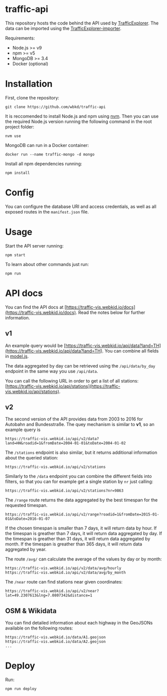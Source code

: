 # traffic-api

This repository hosts the code behind the API used by [TrafficExplorer](https://github.com/wbkd/mfund-dashboard).
The data can be imported using the [TrafficExplorer-importer](https://github.com/wbkd/traffic-etl/).

Requirements:
- Node.js >= v9
- npm >= v5
- MongoDB >= 3.4
- Docker (optional)

# Installation

First, clone the repository:
```
git clone https://github.com/wbkd/traffic-api
```

It is reccomended to install Node.js and npm using [nvm](https://github.com/creationix/nvm).
Then you can use the required Node.js version running the following command in the root project folder:
```
nvm use
```

MongoDB can run in a Docker container:
```
docker run --name traffic-mongo -d mongo
```

Install all npm dependencies running:
```
npm install
```

# Config

You can configure the database URI and access credentials, as well as all exposed routes in the `manifest.json` file.

# Usage

Start the API server running:
```
npm start
```

To learn about other commands just run:
```
npm run
```

# API docs

You can find the API docs at [https://traffic-vis.webkid.io/docs](https://traffic-vis.webkid.io/docs). Read the notes below for further information.

## v1

An example query would be [https://traffic-vis.webkid.io/api/data?land=TH](https://traffic-vis.webkid.io/api/data?land=TH). You can combine all fields in [model.js](https://github.com/wbkd/traffic-api/blob/master/lib/model.js).

The data aggregated by day can be retrieved using the `/api/data/by_day` endpoint in the same way you use `/api/data`.

You can call the following URL in order to get a list of all stations:
[https://traffic-vis.webkid.io/api/stations](https://traffic-vis.webkid.io/api/stations).

## v2

The second version of the API provides data from 2003 to 2016 for Autobahn and Bundesstraße.
The quey mechanism is similar to **v1**, so an example query is
```
https://traffic-vis.webkid.io/api/v2/data?land=HH&roadid=1&fromDate=2004-01-01&toDate=2004-01-02
```

The `/stations` endpoint is also similar, but it returns additional information about the queried station:
```
https://traffic-vis.webkid.io/api/v2/stations
```

Similarly to the `/data` endpoint you can combine the different fields into filters, so that you can for example get a single station by `nr` just calling:
```
https://traffic-vis.webkid.io/api/v2/stations?nr=9863
```

The `/range` route returns the data aggregated by the best timespan for the requested timespan.
```
https://traffic-vis.webkid.io/api/v2/range?roadid=1&fromDate=2015-01-01&toDate=2016-01-07
```
If the chosen timespan is smaller than 7 days, it will return data by hour.
If the timespan is greather than 7 days, it will return data aggregated by day.
If the timespan is greather than 31 days, it will return data aggregated by month.
If the timespan is greather than 365 days, it will return data aggregated by year.

The route `/avg/` can calculate the average of the values by day or by month:
```
https://traffic-vis.webkid.io/api/v2/data/avg/hourly
https://traffic-vis.webkid.io/api/v2/data/avg/by_month
```

The `/near` route can find stations near given coordinates:
```
https://traffic-vis.webkid.io/api/v2/near?lat=49.2307613&lng=7.0807342&distance=1
```

## OSM & Wikidata

You can find detailed information about each highway in the GeoJSONs available on the following routes:
```
https://traffic-vis.webkid.io/data/A1.geojson
https://traffic-vis.webkid.io/data/A2.geojson
...
```

# Deploy

Run:
```
npm run deploy
```
